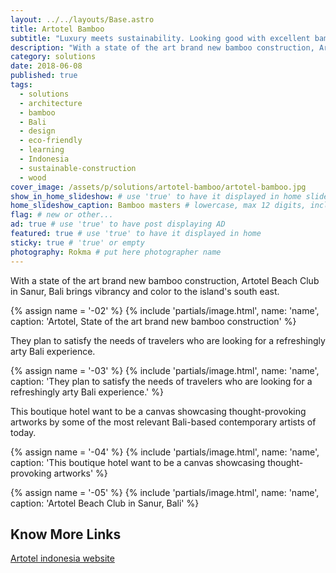 ```yaml
---
layout: ../../layouts/Base.astro
title: Artotel Bamboo
subtitle: "Luxury meets sustainability. Looking good with excellent bamboo architecture in Sanur, Bali."
description: "With a state of the art brand new bamboo construction, Artotel Beach Club in Sanur, Bali brings vibrancy and color to the island's south east."
category: solutions
date: 2018-06-08
published: true
tags:
  - solutions
  - architecture
  - bamboo
  - Bali
  - design
  - eco-friendly
  - learning
  - Indonesia
  - sustainable-construction
  - wood
cover_image: /assets/p/solutions/artotel-bamboo/artotel-bamboo.jpg
show_in_home_slideshow: # use 'true' to have it displayed in home slideshow
home_slideshow_caption: Bamboo masters # lowercase, max 12 digits, including spaces
flag: # new or other...
ad: true # use 'true' to have post displaying AD
featured: true # use 'true' to have it displayed in home
sticky: true # 'true' or empty
photography: Rokma # put here photographer name
---
```


With a state of the art brand new bamboo construction, Artotel Beach Club in Sanur, Bali brings vibrancy and color to the island's south east.

{% assign name = '-02' %}
{% include 'partials/image.html', name: 'name', caption: 'Artotel, State of the art brand new bamboo construction' %}

They plan to satisfy the needs of travelers who are looking for a refreshingly arty Bali experience.

{% assign name = '-03' %}
{% include 'partials/image.html', name: 'name', caption: 'They plan to satisfy the needs of travelers who are looking for a refreshingly arty Bali experience.' %}

This boutique hotel want to be a canvas showcasing thought-provoking artworks by some of the most relevant Bali-based contemporary artists of today.

{% assign name = '-04' %}
{% include 'partials/image.html', name: 'name', caption: 'This boutique hotel want to be a canvas showcasing thought-provoking artworks' %}

{% assign name = '-05' %}
{% include 'partials/image.html', name: 'name', caption: 'Artotel Beach Club in Sanur, Bali' %}

## Know More Links

[Artotel indonesia website](https://www.artotelindonesia.com)
